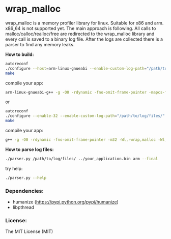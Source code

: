 wrap_malloc
===========

wrap_malloc is a memory profiler library for linux. Suitable for x86 and arm. x86_64 is not supported yet. The main approach is following. All calls to malloc/calloc/realloc/free are redirected to the wrap_malloc library and every call is saved to a binary log file. After the logs are collected there is a parser to find any memory leaks. 

**How to build:**
```bash
autoreconf
./configure --host=arm-linux-gnueabi --enable-custom-log-path="/path/to/log/files/"
make
```
compile your app:
```bash
arm-linux-gnueabi-g++ -g -O0 -rdynamic -fno-omit-frame-pointer -mapcs-frame -funwind-tables -Wl,-wrap,malloc -Wl,-wrap,calloc -Wl,-wrap,realloc -Wl,-wrap,free main.cpp -L. -lwrap_arm -lpthread
```
or
```bash
autoreconf
./configure --enable-32 --enable-custom-log-path="/path/to/log/files/"
make
```
compile your app:
```bash
g++ -g -O0 -rdynamic -fno-omit-frame-pointer -m32 -Wl,-wrap,malloc -Wl,-wrap,calloc -Wl,-wrap,realloc -Wl,-wrap,free main.cpp -L. -lwrap_32 -lpthread
```
**How to parse log files:**
```bash
./parser.py /path/to/log/files/ ../your_application.bin arm --final
```
try help:
```bash
./parser.py --help
```
### Dependencies:
- humanize (https://pypi.python.org/pypi/humanize)
- libpthread


### License:

The MIT License (MIT)
